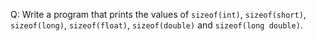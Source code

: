 Q: Write a program that prints the values of `sizeof(int)`, `sizeof(short)`,
`sizeof(long)`, `sizeof(float)`, `sizeof(double)` and `sizeof(long double)`.
